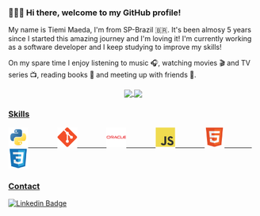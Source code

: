 ### 🙋🏻‍♀️ Hi there, welcome to my GitHub profile!  

My name is Tiemi Maeda, I'm from SP-Brazil 🇧🇷.
It's been almosy 5 years since I started this amazing journey and I'm loving it! I'm currently working as a software developer and I keep studying to improve my skills!

On my spare time I enjoy listening to music 🎧, watching movies 🎬 and TV series 📺, reading books 📖 and meeting up with friends 🍻.

<div align="center">
  <a href="https://github.com/tiemimaeda">
  <img height="180em" align="center" src="https://github-readme-stats.vercel.app/api?username=tiemimaeda&show_icons=true&theme=dracula&include_all_commits=true&count_private=true"/>
  <img height="180em" align="center" src="https://github-readme-stats.vercel.app/api/top-langs/?username=tiemimaeda&layout=compact&langs_count=7&theme=dracula"/>
</div>

  
 ### Skills
 <p align="left">
    <img height="40" src="https://github.com/devicons/devicon/blob/master/icons/python/python-original.svg">
    &nbsp;&nbsp;&nbsp;&nbsp;&nbsp;&nbsp;&nbsp;&nbsp;&nbsp;&nbsp;&nbsp;&nbsp;&nbsp;
    <img height="40" src="https://raw.githubusercontent.com/devicons/devicon/master/icons/git/git-original.svg">  
    &nbsp;&nbsp;&nbsp;&nbsp;&nbsp;&nbsp;&nbsp;&nbsp;&nbsp;&nbsp;&nbsp;&nbsp;&nbsp;
    <img height="40" src="https://github.com/devicons/devicon/blob/master/icons/oracle/oracle-original.svg">
    &nbsp;&nbsp;&nbsp;&nbsp;&nbsp;&nbsp;&nbsp;&nbsp;&nbsp;&nbsp;&nbsp;&nbsp;&nbsp;
    <img height="40" src="https://raw.githubusercontent.com/devicons/devicon/master/icons/javascript/javascript-original.svg">
    &nbsp;&nbsp;&nbsp;&nbsp;&nbsp;&nbsp;&nbsp;&nbsp;&nbsp;&nbsp;&nbsp;&nbsp;&nbsp;
    <img height="40" src="https://raw.githubusercontent.com/devicons/devicon/master/icons/html5/html5-original.svg">
    &nbsp;&nbsp;&nbsp;&nbsp;&nbsp;&nbsp;&nbsp;&nbsp;&nbsp;&nbsp;&nbsp;&nbsp;&nbsp;
    <img height="40" src="https://raw.githubusercontent.com/devicons/devicon/master/icons/css3/css3-original.svg">

</p> 

 ### Contact 
[![Linkedin Badge](https://img.shields.io/badge/linkedin-%230077B5.svg?&style=for-the-badge&logo=linkedin&logoColor=white&link=https://www.linkedin.com/in/priscila-tiemi-maeda/)](https://www.linkedin.com/in/priscila-tiemi-maeda/) 
